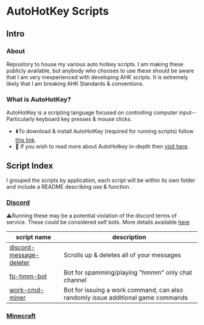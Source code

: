 # AutoHotKey Scripts

## Intro

### About
Repository to house my various auto hotkey scripts. I am making these publicly available, but anybody who chooses to 
use these should be aware that I am very inexperienced with developing AHK scripts. It is extremely likely that I am
breaking AHK Standards & conventions.

### What is AutoHotKey?
AutoHotKey is a scripting language focused on controlling computer input-- Particularly keyboard key presses &
mouse clicks. 

* ⬇️To download & install AutoHotKey (required for running scripts) follow [this link](https://www.autohotkey.com/).
* 📃 If you wish to read more about AutoHotkey in-depth then [visit here](https://www.autohotkey.com/docs/AutoHotkey.htm).



## Script Index
I grouped the scripts by application, each script will be within its own folder and include a README describing use &
function.

### [Discord](/discord)

⚠️Running these may be a potential violation of the discord terms of service. These _could_ be considered self bots.
More details available [here](https://discord.com/developers/docs/topics/oauth2#bot-vs-user-accounts)

| script name | description |
|-------------|-------------|
| [discord-message-deleter](/discord/discord-message-deleter) | Scrolls up & deletes all of your messages  |
| [fp-hmm-bot](/discord/fp-hmm-bot) | Bot for spamming/playing "hmmm" only chat channel                    |
| [work-cmd-miner](/discord/work-cmd-miner) | Bot for issuing a work command, can also randomly issue additional game commands |

### [Minecraft](/minecraft)